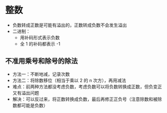# 整数

- 负数转成正数是可能有溢出的，正数转成负数不会发生溢出
- 二进制：
  - 用补码形式表示负数
  - 全 1 的补码都表示 -1

## 不准用乘号和除号的除法

- 方法一：不断地减，记录次数
- 方法二：将除数移位（相当于乘以 2 的 n 次方），再用减法
- 难点：前两种方法都没考虑负数，考虑负数可以将负数转换成正数，但负变正又有溢出问题
- 解决：可以反过来，将正数转换成负数，最后再修正正负号（注意除数和被除数都可能是负数）
